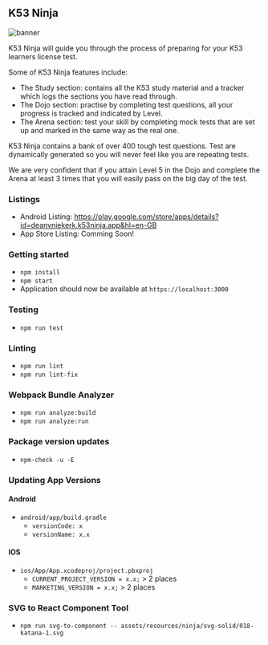 ## K53 Ninja

![banner](https://i.ibb.co/g9wC6vb/Feature-Graphic.png)

K53 Ninja will guide you through the process of preparing for your K53 learners license test.

Some of K53 Ninja features include:
- The Study section: contains all the K53 study material and a tracker which logs the sections you have read through.
- The Dojo section: practise by completing test questions, all your progress is tracked and indicated by Level.
- The Arena section: test your skill by completing mock tests that are set up and marked in the same way as the real one.

K53 Ninja contains a bank of over 400 tough test questions. Test are dynamically generated so you will never feel like you are repeating tests.

We are very confident that if you attain Level 5 in the Dojo and complete the Arena at least 3 times that you will easily pass on the big day of the test.


### Listings

- Android Listing: https://play.google.com/store/apps/details?id=deanvniekerk.k53ninja.app&hl=en-GB
- App Store Listing: Comming Soon!


### Getting started

-   `npm install`
-   `npm start`
-   Application should now be available at `https://localhost:3000`

### Testing

-   `npm run test`

### Linting

-   `npm run lint`
-   `npm run lint-fix`

### Webpack Bundle Analyzer

-   `npm run analyze:build`
-   `npm run analyze:run`

### Package version updates

-   `npm-check -u -E`

### Updating App Versions

#### Android

-   `android/app/build.gradle`
    -   `versionCode: x`
    -   `versionName: x.x`

#### IOS

-   `ios/App/App.xcodeproj/project.pbxproj`
    -   `CURRENT_PROJECT_VERSION = x.x;` > 2 places
    -   `MARKETING_VERSION = x.x;` > 2 places

### SVG to React Component Tool

-   `npm run svg-to-component -- assets/resources/ninja/svg-solid/018-katana-1.svg`


